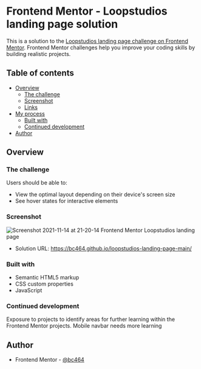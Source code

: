 # Frontend Mentor - Loopstudios landing page solution

This is a solution to the [Loopstudios landing page challenge on Frontend Mentor](https://www.frontendmentor.io/challenges/loopstudios-landing-page-N88J5Onjw). Frontend Mentor challenges help you improve your coding skills by building realistic projects. 

## Table of contents

- [Overview](#overview)
  - [The challenge](#the-challenge)
  - [Screenshot](#screenshot)
  - [Links](#links)
- [My process](#my-process)
  - [Built with](#built-with)
   - [Continued development](#continued-development)
- [Author](#author)


## Overview

### The challenge

Users should be able to:

- View the optimal layout depending on their device's screen size
- See hover states for interactive elements

### Screenshot

![Screenshot 2021-11-14 at 21-20-14 Frontend Mentor Loopstudios landing page](https://user-images.githubusercontent.com/82536545/141695605-634dd9bb-34cd-4f5b-aa19-d27bd1755f2b.png)

- Solution URL: https://bc464.github.io/loopstudios-landing-page-main/

### Built with

- Semantic HTML5 markup
- CSS custom properties
- JavaScript

### Continued development

Exposure to projects to identify areas for further learning within the Frontend Mentor projects.
Mobile navbar needs more learning

## Author

- Frontend Mentor - [@bc464](https://www.frontendmentor.io/profile/yourusername)
